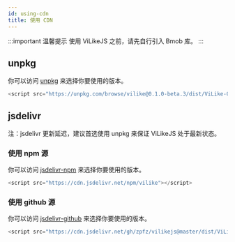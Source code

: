 ```yaml
---
id: using-cdn
title: 使用 CDN
---
```


:::important 温馨提示
使用 ViLikeJS 之前，请先自行引入 Bmob 库。
:::

## unpkg

你可以访问 [unpkg](https://unpkg.com/vilike/) 来选择你要使用的版本。

```js
<script src="https://unpkg.com/browse/vilike@0.1.0-beta.3/dist/ViLike-0.1.0-beta.3.min.js"></script>
```

## jsdelivr

注：jsdelivr 更新延迟，建议首选使用 unpkg 来保证 ViLikeJS 处于最新状态。

### 使用 npm 源
你可以访问 [jsdelivr-npm](https://cdn.jsdelivr.net/npm/vilike/dist/) 来选择你要使用的版本。
```js
<script src="https://cdn.jsdelivr.net/npm/vilike"></script>
```
### 使用 github 源
你可以访问 [jsdelivr-github](https://cdn.jsdelivr.net/gh/zpfz/vilikejs@master/dist/) 来选择你要使用的版本。

```js
<script src="https://cdn.jsdelivr.net/gh/zpfz/vilikejs@master/dist/ViLike-0.1.0-beta.3.min.js"></script>
```







